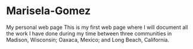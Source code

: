 # Marisela-Gomez
My personal web page
This is my first web page where I will document all the work I have done during my time between three communities in Madison, Wisconsin; Oaxaca, Mexico; and Long Beach, California.
